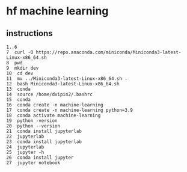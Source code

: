 # hf machine learning

## instructions
    1..6
    7  curl -O https://repo.anaconda.com/miniconda/Miniconda3-latest-Linux-x86_64.sh
    8  pwd
    9  mkdir dev
    10  cd dev
    11  mv ../Miniconda3-latest-Linux-x86_64.sh .
    12  bash Miniconda3-latest-Linux-x86_64.sh
    13  conda
    14  source /home/dvipin2/.bashrc
    15  conda
    16  conda create -n machine-learning
    17  conda create -n machine-learning python=3.9
    18  conda activate machine-learning
    19  python -version
    20  python --version
    21  conda install jupyterlab
    22  jupyterlab
    23  conda install jupyterlab
    24  jupyterlab
    25  jupyter -h
    26  conda install jupyter
    27  jupyter notebook
